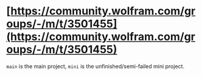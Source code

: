 # [https://community.wolfram.com/groups/-/m/t/3501455](https://community.wolfram.com/groups/-/m/t/3501455)

`main` is the main project, `mini` is the unfinished/semi-failed mini project.
